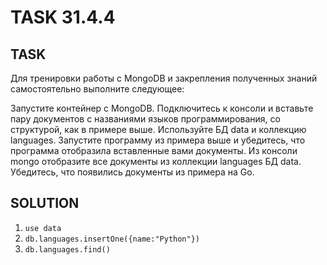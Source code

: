 # TASK 31.4.4

## TASK

Для тренировки работы с MongoDB и закрепления полученных знаний самостоятельно выполните следующее:

Запустите контейнер с MongoDB.
Подключитесь к консоли и вставьте пару документов с названиями языков программирования, со структурой, как в примере
выше. Используйте БД data и коллекцию languages.
Запустите программу из примера выше и убедитесь, что программа отобразила вставленные вами документы.
Из консоли mongo отобразите все документы из коллекции languages БД data. Убедитесь, что появились документы из примера
на Go.

## SOLUTION
1. `use data`
2. `db.languages.insertOne({name:"Python"})`
3. `db.languages.find()`